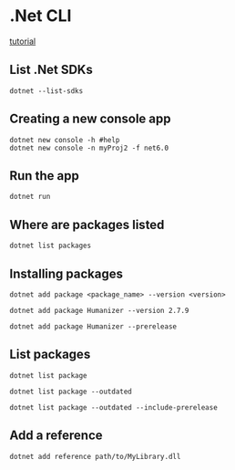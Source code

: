 # .Net CLI

[tutorial](https://learn.microsoft.com/en-us/training/modules/dotnet-dependencies/3-exercise-dependency)


## List .Net SDKs
```terminal
dotnet --list-sdks
```

## Creating a new console app
```terminal
dotnet new console -h #help 
dotnet new console -n myProj2 -f net6.0
```

## Run the app 
```terminal
dotnet run
```

## Where are packages listed
```terminal
dotnet list packages
```
## Installing packages
```terminal
dotnet add package <package_name> --version <version>
```

```terminal
dotnet add package Humanizer --version 2.7.9
```

```terminal
dotnet add package Humanizer --prerelease
```

## List packages

```terminal
dotnet list package
```

```terminal
dotnet list package --outdated
```

```terminal
dotnet list package --outdated --include-prerelease
```

## Add a reference

```terminal
dotnet add reference path/to/MyLibrary.dll
```